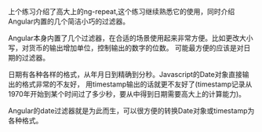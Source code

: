 上个练习介绍了高大上的ng-repeat,这个练习继续熟悉它的使用，同时介绍Angular内置的几个简洁小巧的过滤器。

Angular本身内置了几个过滤器，在合适的场景使用起来非常方便。比如更改大小写，对货币的输出增加单位，控制输出的数字的位数。
可能最方便的应该是对日期的过滤器。

日期有各种各样的格式，从年月日到精确到分秒。Javascript的Date对象直接输出的格式非常的不友好，
用timestamp输出的话就更不友好了(timestamp记录从1970年开始到某个时间过了多少秒，要从中得到日期需要高大上的计算能力)。

Angular的date过滤器就是为此而生，可以很方便的转换Date对象或timestamp为各种格式。